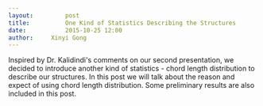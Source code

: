 ```yaml
---
layout:     	post
title:      	One Kind of Statistics Describing the Structures
date:       	2015-10-25 12:00
author:     Xinyi Gong
---
```


Inspired by Dr. Kalidindi's comments on our second presentation, we decided to introduce another kind of statistics - chord length distribution to describe our structures. In this post we will talk about the reason and expect of using chord length distribution. Some preliminary results are also included in this post.